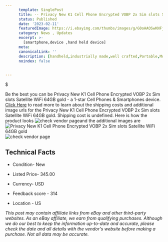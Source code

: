 ```yaml
---
      template: SinglePost
      title: -- Privacy New K1 Cell Phone Encrypted VOBP 2x Sim slots Satellite WiFi 64GB gold
      status: Published
      date: '2023-02-11'
      featuredImage: https://i.ebayimg.com/thumbs/images/g/G0oAAOSwKNFjgWU~/s-l225.jpg
      category: News , Updates
      excerpt: >-
        [smartphone,device ,hand held device]
      meta:
      canonicalLink: ''
      description: [handheld,industrially made,well crafted,Portable,Mobile,Compact,Convenient,Lightweight,Maneuverable,Man-portable,Miniature,Carriable,Hand-held,Light,Holdable,Transportable,Mobile device,Pocket-sized,On-the-go,Wireless,Cordless,Compact size,Convenient size, smartphone,device ,hand held device]
      noindex: false
      
        
---
```

$

Be the best you can be Privacy New K1 Cell Phone Encrypted VOBP 2x Sim slots Satellite WiFi 64GB gold - a 1-star Cell Phones & Smartphones device. [Click Here](https://www.ebay.com/itm/125630541223?hash=item1d4029eda7%3Ag%3AG0oAAOSwKNFjgWU%7E&mkevt=1&mkcid=1&mkrid=711-53200-19255-0&campid=%253CePNCampaignId%253E&customid=%253CreferenceId%253E&toolid=10049) to read more to learn about the shipping costs and additional image urls for the Privacy New K1 Cell Phone Encrypted VOBP 2x Sim slots Satellite WiFi 64GB gold. Shipping cost is undefined. Here is how the product looks ![check vendor page](https://i.ebayimg.com/thumbs/images/g/G0oAAOSwKNFjgWU~/s-l225.jpg)and the additional images are![Privacy New K1 Cell Phone Encrypted VOBP 2x Sim slots Satellite WiFi 64GB gold](https://i.ebayimg.com/images/g/G0oAAOSwKNFjgWU~/s-l1600.jpg)![check vendor page](https://origin-galleryplus.ebayimg.com/ws/web/125630541223_2_0_1/225x225.jpg,https://origin-galleryplus.ebayimg.com/ws/web/125630541223_3_0_1/225x225.jpg,https://origin-galleryplus.ebayimg.com/ws/web/125630541223_4_0_1/225x225.jpg,https://origin-galleryplus.ebayimg.com/ws/web/125630541223_5_0_1/225x225.jpg,https://origin-galleryplus.ebayimg.com/ws/web/125630541223_6_0_1/225x225.jpg,https://origin-galleryplus.ebayimg.com/ws/web/125630541223_7_0_1/225x225.jpg,https://origin-galleryplus.ebayimg.com/ws/web/125630541223_8_0_1/225x225.jpg,https://origin-galleryplus.ebayimg.com/ws/web/125630541223_9_0_1/225x225.jpg,https://origin-galleryplus.ebayimg.com/ws/web/125630541223_10_0_1/225x225.jpg,https://origin-galleryplus.ebayimg.com/ws/web/125630541223_11_0_1/225x225.jpg,https://origin-galleryplus.ebayimg.com/ws/web/125630541223_12_0_1/225x225.jpg,https://origin-galleryplus.ebayimg.com/ws/web/125630541223_13_0_1/225x225.jpg,https://origin-galleryplus.ebayimg.com/ws/web/125630541223_14_0_1/225x225.jpg,https://origin-galleryplus.ebayimg.com/ws/web/125630541223_15_0_1/225x225.jpg,https://origin-galleryplus.ebayimg.com/ws/web/125630541223_16_0_1/225x225.jpg)



 ## Technical Facts 



     
      

 - Condition- New 


      

 - Listed Price- 345.00 


      

 - Currency- USD 


      

 - Feedback score - 314 


      

 - Location - US 


      
      

 *_This post may contain affiliate links from eBay and other third-party websites. As an eBay affiliate, we earn from qualifying purchases. Although we do our best to keep the information up-to-date and accurate, please check the date and all details with the vendor's website before making a purchase. Not all data may be accurate._*






